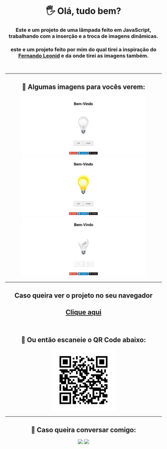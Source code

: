 <html>
<style>
    body {
        text-align: center;
    }
</style>
<body>
<h1> 🖐 Olá, tudo bem?</h1>
<h3>Este e um projeto de uma lâmpada feito em JavaScript, trabalhando com a inserção e a troca de imagens dinâmicas.</h3>
<h3>este e um projeto feito por mim do qual tirei a inspiração do <a href="https://www.youtube.com/user/thekpta">Fernando Leonid</a> e da onde tirei as imagens também.</h3><br>

<hr>

<h2> 📸 Algumas imagens para vocês verem:</h2>
<img src="image/fotoprojeto1.png" alt="Foto do projeto" style="width: 400px;">
<img src="image/fotoprojeto2.png" alt="Foto do projeto" style="width: 400px;">
<img src="image/fotoprojeto3.png" alt="Foto do projeto" style="width: 400px;">
<br>


<hr>

<h2>Caso queira ver o projeto no seu navegador</h2>
<h2><a href="https://hugocamposarimathea.github.io/lampada/">Clique aqui</a></h2><br>
<h2> 📱 Ou então escaneie o QR Code abaixo:</h2>
<img src="image/frame.png" style="width: 200px;"><br>

<hr>

<h2> 📧 Caso queira conversar comigo: </h2>
<a href="mailto: hugocamposarimathea@gmail.com"><img src="https://img.shields.io/badge/Gmail-D14836?style=for-the-badge&amp;logo=gmail&amp;logoColor=white" target="_blank"></a>
<a href="https://www.linkedin.com/in/hugocamposarimathea" target="_blank"><img src="https://img.shields.io/badge/-LinkedIn-%230077B5?style=for-the-badge&amp;logo=linkedin&amp;logoColor=white" target="_blank"></a>
</body>
</html>










